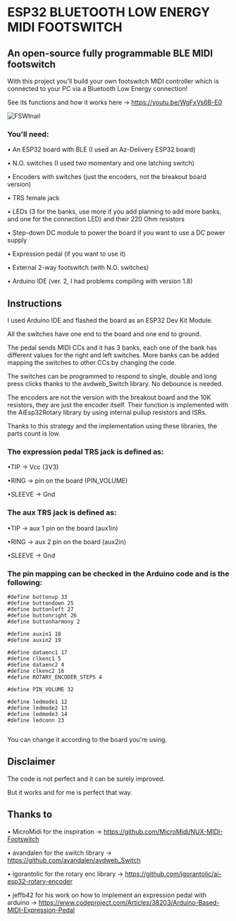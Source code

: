 # ESP32 BLUETOOTH LOW ENERGY MIDI FOOTSWITCH

## An open-source fully programmable BLE MIDI footswitch

With this project you'll build your own footswitch MIDI controller which is connected to your PC via a Bluetooth Low Energy connection!

See its functions and how it works here -> https://youtu.be/WgFxVs6B-E0

![FSWtnail](https://user-images.githubusercontent.com/74735686/204547478-894d30da-caaf-4c3a-ab26-5eadeda12911.png)

### You'll need:

• An ESP32 board with BLE (I used an Az-Delivery ESP32 board)

• N.O. switches (I used two momentary and one latching switch)

• Encoders with switches (just the encoders, not the breakout board version)

• TRS female jack 

• LEDs (3 for the banks, use more if you add planning to add more banks, and one for the connection LED) and their 220 Ohm resistors

• Step-down DC module to power the board if you want to use a DC power supply

• Expression pedal (if you want to use it)

• External 2-way footswitch (with N.O. switches)

• Arduino IDE (ver. 2, I had problems compiling with version 1.8)


## Instructions 

I used Arduino IDE and flashed the board as an ESP32 Dev Kit Module.

All the switches have one end to the board and one end to ground.

The pedal sends MIDI CCs and it has 3 banks, each one of the bank has different values for the right and left switches. More banks can be added mapping the switches to other CCs by changing the code.

The switches can be programmed to respond to single, double and long press clicks thanks to the avdweb_Switch library. No debounce is needed.

The encoders are not the version with the breakout board and the 10K resistors, they are just the encoder itself. Their function is implemented with the AiEsp32Rotary library by using internal pullup resistors and ISRs.

Thanks to this strategy and the implementation using these libraries, the parts count is low.

### The expression pedal TRS jack is defined as:

•TIP -> Vcc (3V3)

•RING -> pin on the board (PIN_VOLUME)

•SLEEVE -> Gnd

### The aux TRS jack is defined as:

•TIP -> aux 1 pin on the board (aux1in)

•RING -> aux 2 pin on the board (aux2in)

•SLEEVE -> Gnd

### The pin mapping can be checked in the Arduino code and is the following:

```
#define buttonup 33
#define buttondown 25
#define buttonleft 27
#define buttonright 26
#define buttonharmony 2

#define auxin1 18
#define auxin2 19

#define dataenc1 17
#define clkenc1 5
#define dataenc2 4
#define clkenc2 16
#define ROTARY_ENCODER_STEPS 4

#define PIN_VOLUME 32

#define ledmode1 12
#define ledmode2 13
#define ledmode3 14
#define ledconn 23
  
  ```
You can change it according to the board you're using.

## Disclaimer

The code is not perfect and it can be surely improved.

But it works and for me is perfect that way.

## Thanks to 

• MicroMidi for the inspiration -> https://github.com/MicroMidi/NUX-MIDI-Footswitch

• avandalen for the switch library -> https://github.com/avandalen/avdweb_Switch

• igorantolic for the rotary enc library -> https://github.com/igorantolic/ai-esp32-rotary-encoder

• jeffb42 for his work on how to implement an expression pedal with arduino -> https://www.codeproject.com/Articles/38203/Arduino-Based-MIDI-Expression-Pedal
